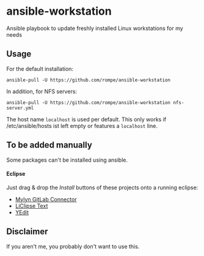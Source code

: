 # ansible-workstation
Ansible playbook to update freshly installed Linux workstations for my needs

## Usage

For the default installation:
```
ansible-pull -U https://github.com/rompe/ansible-workstation
```

In addition, for NFS servers:
```
ansible-pull -U https://github.com/rompe/ansible-workstation nfs-server.yml
```

The host name `localhost` is used per default. This only works if /etc/ansible/hosts ist left
empty or features a `localhost` line.

## To be added manually

Some packages can't be installed using ansible.

#### Eclipse
Just drag & drop the *Install* buttons of these projects onto a running eclipse:
- [Mylyn GitLab Connector](https://marketplace.eclipse.org/content/mylyn-gitlab-connector)
- [LiClipse Text](https://marketplace.eclipse.org/content/liclipsetext)
- [YEdit](https://marketplace.eclipse.org/content/yedit)

## Disclaimer

If you aren't me, you probably don't want to use this.
